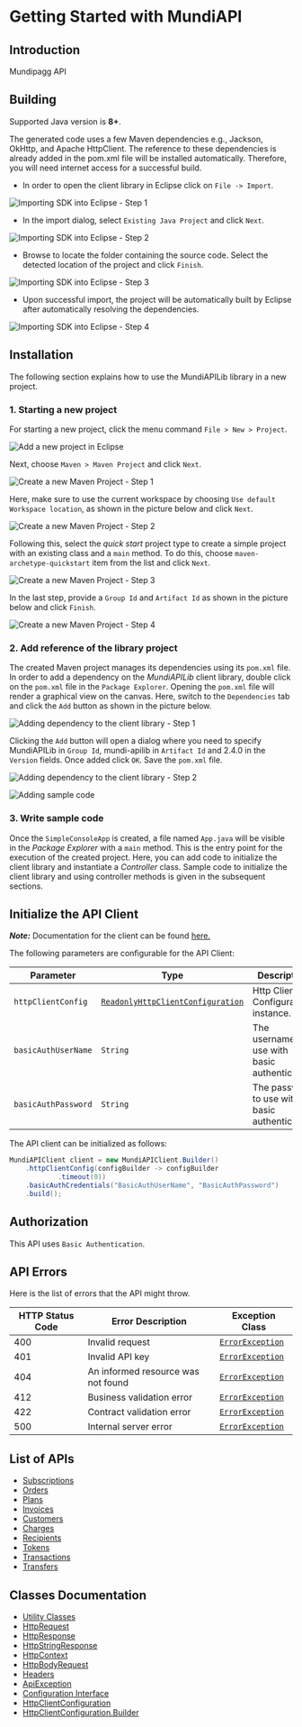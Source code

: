 
# Getting Started with MundiAPI

## Introduction

Mundipagg API

## Building

Supported Java version is **8+**.

The generated code uses a few Maven dependencies e.g., Jackson, OkHttp,
and Apache HttpClient. The reference to these dependencies is already
added in the pom.xml file will be installed automatically. Therefore,
you will need internet access for a successful build.

* In order to open the client library in Eclipse click on `File -> Import`.

![Importing SDK into Eclipse - Step 1](https://apidocs.io/illustration/java?workspaceFolder=MundiAPI-Java&workspaceName=MundiAPI&projectName=MundiAPILib&rootNamespace=com.mundipagg.api&groupId=MundiAPILib&artifactId=mundi-apilib&version=2.4.0&step=import0)

* In the import dialog, select `Existing Java Project` and click `Next`.

![Importing SDK into Eclipse - Step 2](https://apidocs.io/illustration/java?workspaceFolder=MundiAPI-Java&workspaceName=MundiAPI&projectName=MundiAPILib&rootNamespace=com.mundipagg.api&groupId=MundiAPILib&artifactId=mundi-apilib&version=2.4.0&step=import1)

* Browse to locate the folder containing the source code. Select the detected location of the project and click `Finish`.

![Importing SDK into Eclipse - Step 3](https://apidocs.io/illustration/java?workspaceFolder=MundiAPI-Java&workspaceName=MundiAPI&projectName=MundiAPILib&rootNamespace=com.mundipagg.api&groupId=MundiAPILib&artifactId=mundi-apilib&version=2.4.0&step=import2)

* Upon successful import, the project will be automatically built by Eclipse after automatically resolving the dependencies.

![Importing SDK into Eclipse - Step 4](https://apidocs.io/illustration/java?workspaceFolder=MundiAPI-Java&workspaceName=MundiAPI&projectName=MundiAPILib&rootNamespace=com.mundipagg.api&groupId=MundiAPILib&artifactId=mundi-apilib&version=2.4.0&step=import3)

## Installation

The following section explains how to use the MundiAPILib library in a new project.

### 1. Starting a new project

For starting a new project, click the menu command `File > New > Project`.

![Add a new project in Eclipse](https://apidocs.io/illustration/java?workspaceFolder=MundiAPI-Java&workspaceName=MundiAPI&projectName=MundiAPILib&rootNamespace=com.mundipagg.api&groupId=MundiAPILib&artifactId=mundi-apilib&version=2.4.0&step=createNewProject0)

Next, choose `Maven > Maven Project` and click `Next`.

![Create a new Maven Project - Step 1](https://apidocs.io/illustration/java?workspaceFolder=MundiAPI-Java&workspaceName=MundiAPI&projectName=MundiAPILib&rootNamespace=com.mundipagg.api&groupId=MundiAPILib&artifactId=mundi-apilib&version=2.4.0&step=createNewProject1)

Here, make sure to use the current workspace by choosing `Use default Workspace location`, as shown in the picture below and click `Next`.

![Create a new Maven Project - Step 2](https://apidocs.io/illustration/java?workspaceFolder=MundiAPI-Java&workspaceName=MundiAPI&projectName=MundiAPILib&rootNamespace=com.mundipagg.api&groupId=MundiAPILib&artifactId=mundi-apilib&version=2.4.0&step=createNewProject2)

Following this, select the *quick start* project type to create a simple project with an existing class and a `main` method. To do this, choose `maven-archetype-quickstart` item from the list and click `Next`.

![Create a new Maven Project - Step 3](https://apidocs.io/illustration/java?workspaceFolder=MundiAPI-Java&workspaceName=MundiAPI&projectName=MundiAPILib&rootNamespace=com.mundipagg.api&groupId=MundiAPILib&artifactId=mundi-apilib&version=2.4.0&step=createNewProject3)

In the last step, provide a `Group Id` and `Artifact Id` as shown in the picture below and click `Finish`.

![Create a new Maven Project - Step 4](https://apidocs.io/illustration/java?workspaceFolder=MundiAPI-Java&workspaceName=MundiAPI&projectName=MundiAPILib&rootNamespace=com.mundipagg.api&groupId=MundiAPILib&artifactId=mundi-apilib&version=2.4.0&step=createNewProject4)

### 2. Add reference of the library project

The created Maven project manages its dependencies using its `pom.xml` file. In order to add a dependency on the *MundiAPILib* client library, double click on the `pom.xml` file in the `Package Explorer`. Opening the `pom.xml` file will render a graphical view on the canvas. Here, switch to the `Dependencies` tab and click the `Add` button as shown in the picture below.

![Adding dependency to the client library - Step 1](https://apidocs.io/illustration/java?workspaceFolder=MundiAPI-Java&workspaceName=MundiAPI&projectName=MundiAPILib&rootNamespace=com.mundipagg.api&groupId=MundiAPILib&artifactId=mundi-apilib&version=2.4.0&step=testProject0)

Clicking the `Add` button will open a dialog where you need to specify MundiAPILib in `Group Id`, mundi-apilib in `Artifact Id` and 2.4.0 in the `Version` fields. Once added click `OK`. Save the `pom.xml` file.

![Adding dependency to the client library - Step 2](https://apidocs.io/illustration/java?workspaceFolder=MundiAPI-Java&workspaceName=MundiAPI&projectName=MundiAPILib&rootNamespace=com.mundipagg.api&groupId=MundiAPILib&artifactId=mundi-apilib&version=2.4.0&step=testProject1)

![Adding sample code](https://apidocs.io/illustration/java?workspaceFolder=MundiAPI-Java&workspaceName=MundiAPI&projectName=MundiAPILib&rootNamespace=com.mundipagg.api&groupId=MundiAPILib&artifactId=mundi-apilib&version=2.4.0&step=testProject2)

### 3. Write sample code

Once the `SimpleConsoleApp` is created, a file named `App.java` will be visible in the *Package Explorer* with a `main` method. This is the entry point for the execution of the created project.
Here, you can add code to initialize the client library and instantiate a *Controller* class. Sample code to initialize the client library and using controller methods is given in the subsequent sections.

## Initialize the API Client

**_Note:_** Documentation for the client can be found [here.](doc/client.md)

The following parameters are configurable for the API Client:

| Parameter | Type | Description |
|  --- | --- | --- |
| `httpClientConfig` | [`ReadonlyHttpClientConfiguration`](doc/http-client-configuration.md) | Http Client Configuration instance. |
| `basicAuthUserName` | `String` | The username to use with basic authentication |
| `basicAuthPassword` | `String` | The password to use with basic authentication |

The API client can be initialized as follows:

```java
MundiAPIClient client = new MundiAPIClient.Builder()
    .httpClientConfig(configBuilder -> configBuilder
            .timeout(0))
    .basicAuthCredentials("BasicAuthUserName", "BasicAuthPassword")
    .build();
```

## Authorization

This API uses `Basic Authentication`.

## API Errors

Here is the list of errors that the API might throw.

| HTTP Status Code | Error Description | Exception Class |
|  --- | --- | --- |
| 400 | Invalid request | [`ErrorException`](doc/models/error-exception.md) |
| 401 | Invalid API key | [`ErrorException`](doc/models/error-exception.md) |
| 404 | An informed resource was not found | [`ErrorException`](doc/models/error-exception.md) |
| 412 | Business validation error | [`ErrorException`](doc/models/error-exception.md) |
| 422 | Contract validation error | [`ErrorException`](doc/models/error-exception.md) |
| 500 | Internal server error | [`ErrorException`](doc/models/error-exception.md) |

## List of APIs

* [Subscriptions](doc/controllers/subscriptions.md)
* [Orders](doc/controllers/orders.md)
* [Plans](doc/controllers/plans.md)
* [Invoices](doc/controllers/invoices.md)
* [Customers](doc/controllers/customers.md)
* [Charges](doc/controllers/charges.md)
* [Recipients](doc/controllers/recipients.md)
* [Tokens](doc/controllers/tokens.md)
* [Transactions](doc/controllers/transactions.md)
* [Transfers](doc/controllers/transfers.md)

## Classes Documentation

* [Utility Classes](doc/utility-classes.md)
* [HttpRequest](doc/http-request.md)
* [HttpResponse](doc/http-response.md)
* [HttpStringResponse](doc/http-string-response.md)
* [HttpContext](doc/http-context.md)
* [HttpBodyRequest](doc/http-body-request.md)
* [Headers](doc/headers.md)
* [ApiException](doc/api-exception.md)
* [Configuration Interface](doc/configuration-interface.md)
* [HttpClientConfiguration](doc/http-client-configuration.md)
* [HttpClientConfiguration.Builder](doc/http-client-configuration-builder.md)

